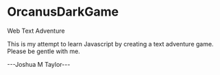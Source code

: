 # OrcanusDarkGame

Web Text Adventure

This is my attempt to learn Javascript by creating a text adventure game. Please be gentle with me.

---Joshua M Taylor---
